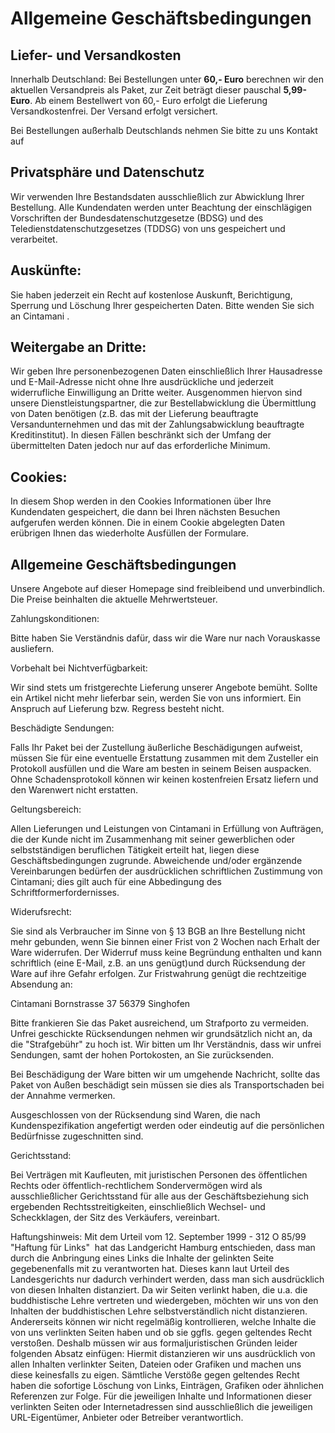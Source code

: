 # Allgemeine Geschäftsbedingungen

## Liefer- und Versandkosten

Innerhalb Deutschland:
Bei Bestellungen unter **60,- Euro** berechnen wir den aktuellen Versandpreis als Paket, zur Zeit beträgt dieser pauschal **5,99- Euro**.
Ab einem Bestellwert von 60,- Euro erfolgt die Lieferung Versandkostenfrei. 
Der Versand erfolgt versichert.

Bei Bestellungen außerhalb Deutschlands nehmen Sie bitte zu uns Kontakt auf


## Privatsphäre und Datenschutz
  
Wir verwenden Ihre Bestandsdaten ausschließlich zur Abwicklung Ihrer Bestellung. Alle Kundendaten werden unter Beachtung der einschlägigen Vorschriften der Bundesdatenschutzgesetze (BDSG) und des Teledienstdatenschutzgesetzes (TDDSG) von uns gespeichert und verarbeitet.

## Auskünfte:

Sie haben jederzeit ein Recht auf kostenlose Auskunft, Berichtigung, Sperrung und Löschung Ihrer gespeicherten Daten. Bitte wenden Sie sich an Cintamani .

## Weitergabe an Dritte:

Wir geben Ihre personenbezogenen Daten einschließlich Ihrer Hausadresse und E-Mail-Adresse nicht ohne Ihre ausdrückliche und jederzeit widerrufliche Einwilligung an Dritte weiter. Ausgenommen hiervon sind unsere Dienstleistungspartner, die zur Bestellabwicklung die Übermittlung von Daten benötigen (z.B. das mit der Lieferung beauftragte Versandunternehmen und das mit der Zahlungsabwicklung beauftragte Kreditinstitut). In diesen Fällen beschränkt sich der Umfang der übermittelten Daten jedoch nur auf das erforderliche Minimum.

## Cookies:

In diesem Shop werden in den Cookies Informationen über Ihre Kundendaten gespeichert, die dann bei Ihren nächsten Besuchen aufgerufen werden können. Die in einem Cookie abgelegten Daten erübrigen Ihnen das wiederholte Ausfüllen der Formulare.

 

## Allgemeine Geschäftsbedingungen

Unsere Angebote auf dieser Homepage sind freibleibend und unverbindlich. Die Preise beinhalten die aktuelle Mehrwertsteuer.

Zahlungskonditionen:

Bitte haben Sie Verständnis dafür, dass wir die Ware nur nach Vorauskasse ausliefern.


Vorbehalt bei Nichtverfügbarkeit:

Wir sind stets um fristgerechte Lieferung unserer Angebote bemüht.
Sollte ein Artikel nicht mehr lieferbar sein, werden Sie von uns informiert. Ein Anspruch auf Lieferung bzw.
Regress besteht nicht.

Beschädigte Sendungen:

Falls Ihr Paket bei der Zustellung äußerliche Beschädigungen aufweist, müssen Sie für eine eventuelle Erstattung zusammen mit dem Zusteller ein Protokoll ausfüllen und die Ware am besten in seinem Beisen auspacken. Ohne Schadensprotokoll können wir keinen kostenfreien Ersatz liefern und den Warenwert nicht erstatten.

Geltungsbereich:

Allen Lieferungen und Leistungen von Cintamani in Erfüllung von Aufträgen, die der Kunde nicht im Zusammenhang mit seiner gewerblichen oder selbstständigen beruflichen Tätigkeit erteilt hat, liegen diese Geschäftsbedingungen zugrunde. Abweichende und/oder ergänzende Vereinbarungen bedürfen der ausdrücklichen schriftlichen Zustimmung von Cintamani; dies gilt auch für eine Abbedingung des Schriftformerfordernisses.

Widerufsrecht:

Sie sind als Verbraucher im Sinne von § 13 BGB an Ihre Bestellung nicht mehr gebunden, wenn Sie binnen einer Frist von 2 Wochen nach Erhalt der Ware widerrufen. Der Widerruf muss keine Begründung enthalten und kann schriftlich (eine E-Mail, z.B. an uns genügt)und durch Rücksendung der Ware auf ihre Gefahr erfolgen. Zur Fristwahrung genügt die rechtzeitige Absendung an:

Cintamani
Bornstrasse 37 
56379 Singhofen

Bitte frankieren Sie das Paket ausreichend, um Strafporto zu vermeiden.
Unfrei geschickte Rücksendungen nehmen wir grundsätzlich nicht an, da die "Strafgebühr" zu hoch ist.
Wir bitten um Ihr Verständnis, dass wir unfrei Sendungen, samt der hohen Portokosten, an Sie zurücksenden.


Bei Beschädigung der Ware bitten wir um umgehende Nachricht, sollte das Paket von Außen beschädigt sein müssen sie dies als Transportschaden bei der Annahme vermerken.

Ausgeschlossen von der Rücksendung sind Waren, die nach Kundenspezifikation angefertigt werden oder eindeutig auf die persönlichen Bedürfnisse zugeschnitten sind.

Gerichtsstand:

Bei Verträgen mit Kaufleuten, mit juristischen Personen des öffentlichen Rechts oder öffentlich-rechtlichem Sondervermögen wird als ausschließlicher Gerichtsstand für alle aus der Geschäftsbeziehung sich ergebenden Rechtsstreitigkeiten, einschließlich Wechsel- und Scheckklagen, der Sitz des Verkäufers, vereinbart. 

Haftungshinweis:
Mit dem Urteil vom 12. September 1999 - 312 O 85/99 "Haftung für Links" ­ hat das Landgericht Hamburg entschieden, dass man durch die Anbringung eines Links die Inhalte der gelinkten Seite gegebenenfalls mit zu verantworten hat. Dieses kann laut Urteil des Landesgerichts nur dadurch verhindert werden, dass man sich ausdrücklich von diesen Inhalten distanziert. Da wir Seiten verlinkt haben, die u.a. die buddhistische Lehre vertreten und wiedergeben, möchten wir uns von den Inhalten der buddhistischen Lehre selbstverständlich nicht distanzieren. Andererseits können wir nicht regelmäßig kontrollieren, welche Inhalte die von uns verlinkten Seiten haben und ob sie ggfls. gegen geltendes Recht verstoßen. Deshalb müssen wir aus formaljuristischen Gründen leider folgenden Absatz einfügen:
Hiermit distanzieren wir uns ausdrücklich von allen Inhalten verlinkter Seiten, Dateien oder Grafiken und machen uns diese keinesfalls zu eigen. Sämtliche Verstöße gegen geltendes Recht haben die sofortige Löschung von Links, Einträgen, Grafiken oder ähnlichen Referenzen zur Folge. Für die jeweiligen Inhalte und Informationen dieser verlinkten Seiten oder Internetadressen sind ausschließlich die jeweiligen URL-Eigentümer, Anbieter oder Betreiber verantwortlich.